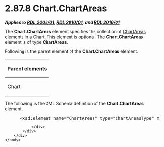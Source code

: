 <html dir="LTR" xmlns:mshelp="http://msdn.microsoft.com/mshelp" xmlns:ddue="http://ddue.schemas.microsoft.com/authoring/2003/5" xmlns:xlink="http://www.w3.org/1999/xlink" xmlns:tool="http://www.microsoft.com/tooltip">
    <head>
        <meta http-equiv="Content-Type" content="text/html; CHARSET=utf-8"></meta>
        <meta name="save" content="history"></meta>
        <title>2.87.8 Chart.ChartAreas</title>
        <xml>
            <mshelp:toctitle title="2.87.8 Chart.ChartAreas"></mshelp:toctitle>
            <mshelp:rltitle title="[MS-RDL]: Chart.ChartAreas"></mshelp:rltitle>
            <mshelp:keyword index="A" term="bcd4d2ac-4b0c-49e5-9a7d-8619b3ed73b5"></mshelp:keyword>
            <mshelp:attr name="DCSext.ContentType" value="open specification"></mshelp:attr>
            <mshelp:attr name="AssetID" value="bcd4d2ac-4b0c-49e5-9a7d-8619b3ed73b5"></mshelp:attr>
            <mshelp:attr name="TopicType" value="kbRef"></mshelp:attr>
            <mshelp:attr name="DCSext.Title" value="[MS-RDL]: Chart.ChartAreas" />
        </xml>
    </head>
    <body>
        <div id="header">
            <h1 class="heading">2.87.8 Chart.ChartAreas</h1>
        </div>
        <div id="mainSection">
            <div id="mainBody">
                <div id="allHistory" class="saveHistory"></div>
                <div id="sectionSection0" class="section" name="collapseableSection">
                    

<p><b><i>Applies to </i></b><a href="1e855f94-4617-47e4-b89e-0856c6cb420f.html"><b><i>RDL 2008/01</i></b></a><b><i>,
</i></b><a href="3428e690-a348-4ec7-8a6a-8efb42d2cdee.html"><b><i>RDL 2010/01</i></b></a><b><i>,
and </i></b><a href="52ce3983-2bfc-4e72-9359-42aaf5fe4509.html"><b><i>RDL 2016/01</i></b></a></p>

<p>The <b>Chart.ChartAreas</b> element specifies the collection
of <a href="09f36742-bcb4-475d-9413-448da69a84eb.html">ChartAreas</a> elements
in a <a href="b0ab5524-7eb2-47a7-a4d3-230f5c8c5526.html">Chart</a>. This
element is optional. The <b>Chart.ChartAreas</b> element is of type <b>ChartAreas</b>.</p>

<p>Following is the parent element of the <b>Chart.ChartAreas</b>
element.</p>

<table>
 <thead>
  <tr>
   <th>
   <p>Parent elements</p>
   </th>
  </tr>
 </thead>
 <tr>
  <td>
  <p>Chart</p>
  </td>
 </tr>
</table>

<p>The following is the XML Schema definition of the <b>Chart.ChartAreas</b>
element.</p>

<dl>
<dd>
<div><pre> &lt;xsd:element name=&quot;ChartAreas&quot; type=&quot;ChartAreasType&quot; minOccurs=&quot;0&quot; /&gt;
</pre></div>
</dd></dl>


                </div>
            </div>
        </div>
    </body>
</html>